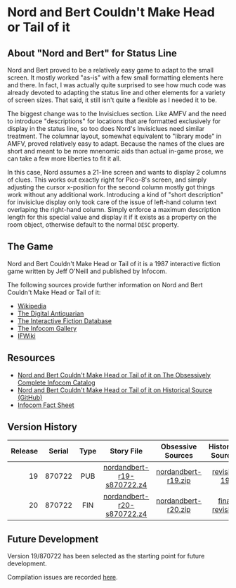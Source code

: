 # Nord and Bert Couldn't Make Head or Tail of it

## About "Nord and Bert" for Status Line

Nord and Bert proved to be a relatively easy game to adapt to the small screen. It mostly worked "as-is" with a few small formatting elements here and there. In fact, I was actually quite surprised to see how much code was already devoted to adapting the status line and other elements for a variety of screen sizes. That said, it still isn't quite a flexible as I needed it to be.

The biggest change was to the Invisiclues section. Like AMFV and the need to introduce "descriptions" for locations that are formatted exclusively for display in the status line, so too does Nord's Invisiclues need similar treatment. The columnar layout, somewhat equivalent to "library mode" in AMFV, proved relatively easy to adapt. Because the names of the clues are short and meant to be more mnenomic aids than actual in-game prose, we can take a few more liberties to fit it all. 

In this case, Nord assumes a 21-line screen and wants to display 2 columns of clues. This works out exactly right for Pico-8's screen, and simply adjusting the cursor x-position for the second column mostly got things work without any additional work. Introducing a kind of "short description" for invisiclue display only took care of the issue of left-hand column text overlaping the right-hand column. Simply enforce a maximum description length for this special value and display it if it exists as a property on the room object, otherwise default to the normal `DESC` property.

## The Game

Nord and Bert Couldn't Make Head or Tail of it is a 1987 interactive fiction game written by Jeff O'Neill and published by Infocom.

The following sources provide further information on Nord and Bert Couldn't Make Head or Tail of it:

* [Wikipedia](https://en.wikipedia.org/wiki/Nord_and_Bert_Couldn%27t_Make_Head_or_Tail_of_It)
* [The Digital Antiquarian](https://www.filfre.net/2015/10/nord-and-bert/)
* [The Interactive Fiction Database](https://ifdb.tads.org/viewgame?id=zxb8pq3qrkvdob4i)
* [The Infocom Gallery](http://infocom.elsewhere.org/gallery/nordbert/nordbert.html)
* [IFWiki](http://www.ifwiki.org/index.php/Nord_and_Bert_Couldn%27t_Make_Head_or_Tail_of_It)

## Resources

* [Nord and Bert Couldn't Make Head or Tail of it on The Obsessively Complete Infocom Catalog](https://eblong.com/infocom/#nordandbert)
* [Nord and Bert Couldn't Make Head or Tail of it on Historical Source (GitHub)](https://github.com/historicalsource/nordandbert)
* [Infocom Fact Sheet](http://pdd.if-legends.org/infocom/fact-sheet.txt)

## Version History

| Release | Serial | Type | Story File                   | Obsessive Sources     | Historical Sources |
| -------:|:------:|:----:|:----------------------------:|:---------------------:|:------------------:|
|      19 | 870722 |  PUB | [nordandbert-r19-s870722.z4] | [nordandbert-r19.zip] |      [revision 19] |
|      20 | 870722 |  FIN | [nordandbert-r20-s870722.z4] | [nordandbert-r20.zip] |   [final revision] |

[nordandbert-r19-s870722.z4]: https://eblong.com/infocom/gamefiles/nordandbert-r19-s870722.z4
[nordandbert-r19.zip]: https://eblong.com/infocom/sources/nordandbert-r19.zip
[revision 19]: https://github.com/historicalsource/nordandbert/tree/1f51010abafdee69aa7b9292e20e4a7ae75ce82e

[nordandbert-r20-s870722.z4]: https://eblong.com/infocom/gamefiles/nordandbert-r20-s870722.z4
[nordandbert-r20.zip]: https://eblong.com/infocom/sources/nordandbert-r20.zip
[final revision]: https://github.com/historicalsource/nordandbert/tree/428d629597807c3d8f48c6c820580f49a9de6c93

## Future Development

Version 19/870722 has been selected as the starting point for future development.

Compilation issues are recorded [here](https://github.com/the-infocom-files/nordandbert/issues/2).

